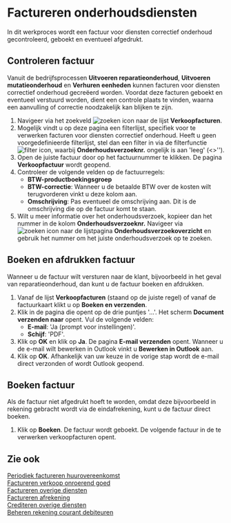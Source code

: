 # Factureren onderhoudsdiensten

In dit werkproces wordt een factuur voor diensten correctief onderhoud gecontroleerd, geboekt en eventueel afgedrukt.

## Controleren factuur

Vanuit de bedrijfsprocessen **Uitvoeren reparatieonderhoud**, **Uitvoeren mutatieonderhoud** en **Verhuren eenheden** kunnen facturen voor diensten correctief onderhoud gecreëerd worden. Voordat deze facturen geboekt en eventueel verstuurd worden, dient een controle plaats te vinden, waarna een aanvulling of correctie noodzakelijk kan blijken te zijn.

1. Navigeer via het zoekveld ![zoeken icon](/assets/images/zoeken.png "zoeken icon") naar de lijst **Verkoopfacturen**.
2. Mogelijk vindt u op deze pagina een filterlijst, specifiek voor te verwerken facturen voor diensten correctief onderhoud. Heeft u geen voorgedefinieerde filterlijst, stel dan een filter in via de filterfunctie ![filter icon](/assets/images/filter.png "filter icon"), waarbij **Onderhoudsverzoeknr.** ongelijk is aan 'leeg' (<>'').
3. Open de juiste factuur door op het factuurnummer te klikken. De pagina **Verkoopfactuur** wordt geopend.
4. Controleer de volgende velden op de factuurregels:
    * **BTW-productboekingsgroep**
    * **BTW-correctie**: Wanneer u de betaalde BTW over de kosten wilt terugvorderen vinkt u deze kolom aan.
    * **Omschrijving**: Pas eventueel de omschrijving aan. Dit is de omschrijving die op de factuur komt te staan.
5. Wilt u meer informatie over het onderhoudsverzoek, kopieer dan het nummer in de kolom **Onderhoudsverzoeknr.** Navigeer via ![zoeken icon](/assets/images/zoeken.png "zoeken icon") naar de lijstpagina **Onderhoudsverzoekoverzicht** en gebruik het nummer om het juiste onderhoudsverzoek op te zoeken.

## Boeken en afdrukken factuur

Wanneer u de factuur wilt versturen naar de klant, bijvoorbeeld in het geval van reparatieonderhoud, dan kunt u de factuur boeken en afdrukken.

1. Vanaf de lijst **Verkoopfacturen** (staand op de juiste regel) of vanaf de factuurkaart klikt u op **Boeken en verzenden**.
2. Klik in de pagina die opent op de drie puntjes '...'. Het scherm **Document verzenden naar** opent. Vul de volgende velden:
    * **E-mail**: 'Ja (prompt voor instellingen)'.
    * **Schijf**: 'PDF'.
3. Klik op **OK** en klik op **Ja**. De pagina **E-mail verzenden** opent. Wanneer u de e-mail wilt bewerken in Outlook vinkt u **Bewerken in Outlook** aan.
4. Klik op **OK**. Afhankelijk van uw keuze in de vorige stap wordt de e-mail direct verzonden of wordt Outlook geopend.

## Boeken factuur

Als de factuur niet afgedrukt hoeft te worden, omdat deze bijvoorbeeld in rekening gebracht wordt via de eindafrekening, kunt u de factuur direct boeken.

1. Klik op **Boeken**. De factuur wordt geboekt. De volgende factuur in de te verwerken verkoopfacturen opent.

## Zie ook

[Periodiek factureren huurovereenkomst](../periodiek-factureren-huurovereenkomst/)  
[Factureren verkoop onroerend goed](../factureren-verkoop-onroerend-goed/)  
[Factureren overige diensten](../factureren-overige-diensten/)  
[Factureren afrekening](../factureren-afrekening/)  
[Crediteren overige diensten](../crediteren-overige-diensten/)  
[Beheren rekening courant debiteuren](../beheren-rekening-courant-debiteuren/)
